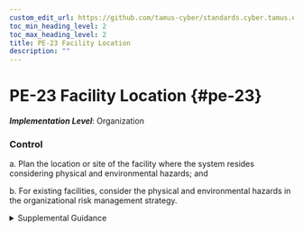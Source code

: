 ```yaml
---
custom_edit_url: https://github.com/tamus-cyber/standards.cyber.tamus.edu/tree/main/static/content/tamus.edu/TAMUS_profile.xml
toc_min_heading_level: 2
toc_max_heading_level: 2
title: PE-23 Facility Location
description: ""
---
```


# PE-23 Facility Location {#pe-23}

_**Implementation Level**_: Organization

### Control

a. Plan the location or site of the facility where the system resides considering physical and environmental hazards; and

b. For existing facilities, consider the physical and environmental hazards in the organizational risk management strategy.

<details>
  <summary>Supplemental Guidance</summary>

Physical and environmental hazards include floods, fires, tornadoes, earthquakes, hurricanes, terrorism, vandalism, an electromagnetic pulse, electrical interference, and other forms of incoming electromagnetic radiation. The location of system components within the facility is addressed in <a xmlns="http://csrc.nist.gov/ns/oscal/1.0" href="#pe-18">PE-18</a>.

</details>

